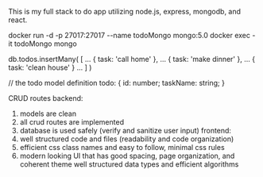 This is my full stack to do app utilizing node.js, express, mongodb, and react.

docker run -d -p 27017:27017 --name todoMongo mongo:5.0
docker exec -it todoMongo mongo

db.todos.insertMany( [
... { task: 'call home' },
... { task: 'make dinner' },
... { task: 'clean house' }
... ] )

// the todo model definition
todo: {
id: number;
taskName: string;
}

CRUD routes
backend:

1. models are clean
2. all crud routes are implemented
3. database is used safely (verify and sanitize user input)
   frontend:
4. well structured code and files (readability and code organization)
5. efficient css class names and easy to follow, minimal css rules
6. modern looking UI that has good spacing, page organization, and coherent theme
   well structured data types and efficient algorithms
